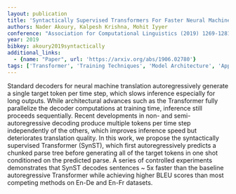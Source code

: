 ```yaml
---
layout: publication
title: 'Syntactically Supervised Transformers For Faster Neural Machine Translation'
authors: Nader Akoury, Kalpesh Krishna, Mohit Iyyer
conference: "Association for Computational Linguistics (2019) 1269-1281"
year: 2019
bibkey: akoury2019syntactically
additional_links:
  - {name: "Paper", url: 'https://arxiv.org/abs/1906.02780'}
tags: ['Transformer', 'Training Techniques', 'Model Architecture', 'Applications', 'GPT', 'Pretraining Methods']
---
```

Standard decoders for neural machine translation autoregressively generate a
single target token per time step, which slows inference especially for long
outputs. While architectural advances such as the Transformer fully parallelize
the decoder computations at training time, inference still proceeds
sequentially. Recent developments in non- and semi- autoregressive decoding
produce multiple tokens per time step independently of the others, which
improves inference speed but deteriorates translation quality. In this work, we
propose the syntactically supervised Transformer (SynST), which first
autoregressively predicts a chunked parse tree before generating all of the
target tokens in one shot conditioned on the predicted parse. A series of
controlled experiments demonstrates that SynST decodes sentences ~ 5x faster
than the baseline autoregressive Transformer while achieving higher BLEU scores
than most competing methods on En-De and En-Fr datasets.
